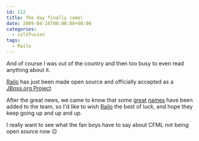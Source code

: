 ```yaml
---
id: 112
title: The day finally came!
date: 2009-04-16T00:00:00+00:00
categories:
  - coldfusion
tags:
  - Railo
---
```

And of course I was out of the country and then too busy to even read anything about it.

[Railo](http://www.getrailo.com) has just been made open source and officially accepted as a [JBoss.org Project](http://www.getrailo.org)

After the great news, we came to know that some [great](http://www.getrailo.com/com/index.cfm/about-us/railo-team/peter-bell/) [names](http://www.getrailo.com/com/index.cfm/about-us/railo-team/mark-drew/) have been added to the team, so I'd like to wish [Railo](http://www.getrailo.com) the best of luck, and hope they keep going up and up and up.

I really want to see what the fan boys have to say about CFML not being open source now 😉
